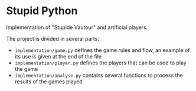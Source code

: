 # Stupid Python

Implementation of "Stupide Vautour" and artificial players.

The project is divided in several parts:

- `implementation/game.py` defines the game rules and flow, an example of its use is given at the end of the file
- `implementation/player.py` defines the players that can be used to play the game
- `implementation/analyse.py` contains several functions to process the results of the games played

